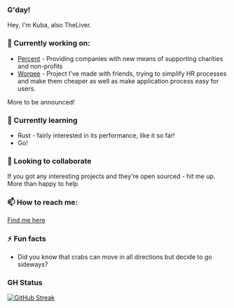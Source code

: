 ### G'day!

<!--
**kubabialy/kubabialy** is a ✨ _special_ ✨ repository because its `README.md` (this file) appears on your GitHub profile.

Here are some ideas to get you started:

- 🔭 I’m currently working on ...
- 🌱 I’m currently learning ...
- 👯 I’m looking to collaborate on ...
- 🤔 I’m looking for help with ...
- 💬 Ask me about ...
- 📫 How to reach me: ...
- 😄 Pronouns: ...
- ⚡ Fun fact: ...
-->

Hey, I'm Kuba, also TheLiver. 

### 🔭 Currently working on:

- [Percent](https://wearepercent.com/) - Providing companies with new means of supporting charities and non-profits
- [Worqee](https://worqee.com) - Project I've made with friends, trying to simplify HR processes and make them cheaper as well as make application process easy for users.

More to be announced!

### 🌱 Currently learning

- Rust - fairly interested in its performance, like it so far!
- Go!

### 👯 Looking to collaborate

If you got any interesting projects and they're open sourced - hit me up. More than happy to help

### 📫 How to reach me:

<a href="https://twitter.com/bialy_kuba">Find me here</a>

### ⚡ Fun facts

- Did you know that crabs can move in all directions but decide to go sideways? 

### GH Status

[![GitHub Streak](http://github-readme-streak-stats.herokuapp.com?user=kubabialy)](https://git.io/streak-stats)
